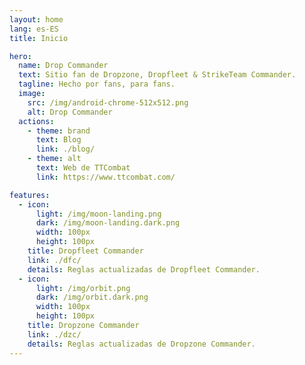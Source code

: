 ```yaml
---
layout: home
lang: es-ES
title: Inicio

hero:
  name: Drop Commander
  text: Sitio fan de Dropzone, Dropfleet & StrikeTeam Commander.
  tagline: Hecho por fans, para fans.
  image:
    src: /img/android-chrome-512x512.png
    alt: Drop Commander
  actions:
    - theme: brand
      text: Blog
      link: ./blog/
    - theme: alt
      text: Web de TTCombat
      link: https://www.ttcombat.com/

features:
  - icon:
      light: /img/moon-landing.png
      dark: /img/moon-landing.dark.png
      width: 100px
      height: 100px
    title: Dropfleet Commander
    link: ./dfc/
    details: Reglas actualizadas de Dropfleet Commander.
  - icon:
      light: /img/orbit.png
      dark: /img/orbit.dark.png
      width: 100px
      height: 100px
    title: Dropzone Commander
    link: ./dzc/
    details: Reglas actualizadas de Dropzone Commander.
---
```


